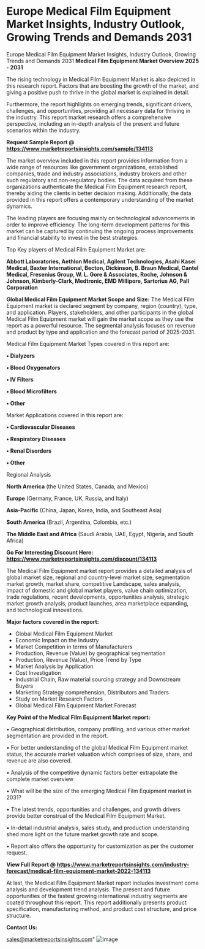 # Europe Medical Film Equipment Market Insights, Industry Outlook, Growing Trends and Demands 2031
Europe Medical Film Equipment Market Insights, Industry Outlook, Growing Trends and Demands 2031
<Strong> Medical Film Equipment Market Overview 2025 - 2031</strong>

The rising technology in Medical Film Equipment Market is also depicted in this research report. Factors that are boosting the growth of the market, and giving a positive push to thrive in the global market is explained in detail.

Furthermore, the report highlights on emerging trends, significant drivers, challenges, and opportunities, providing all necessary data for thriving in the industry. This report market research offers a comprehensive perspective, including an in-depth analysis of the present and future scenarios within the industry.

<strong>Request Sample Report @ <a href=https://www.marketreportsinsights.com/sample/134113>https://www.marketreportsinsights.com/sample/134113</a></strong>

The market overview included in this report provides information from a wide range of resources like government organizations, established companies, trade and industry associations, industry brokers and other such regulatory and non-regulatory bodies. The data acquired from these organizations authenticate the Medical Film Equipment research report, thereby aiding the clients in better decision making. Additionally, the data provided in this report offers a contemporary understanding of the market dynamics.

The leading players are focusing mainly on technological advancements in order to improve efficiency. The long-term development patterns for this market can be captured by continuing the ongoing process improvements and financial stability to invest in the best strategies.

Top Key players of Medical Film Equipment Market are:

<strong>Abbott Laboratories, Aethlon Medical, Agilent Technologies, Asahi Kasei Medical, Baxter International, Becton, Dickinson, B. Braun Medical, Cantel Medical, Fresenius Group, W. L. Gore & Associates, Roche, Johnson & Johnson, Kimberly-Clark, Medtronic, EMD Millipore, Sartorius AG, Pall Corporation</strong>

<strong><b>Global Medical Film Equipment Market Scope and Size:</b></strong>
The Medical Film Equipment market is declared segment by company, region (country), type, and application. Players, stakeholders, and other participants in the global Medical Film Equipment market will gain the market scope as they use the report as a powerful resource. The segmental analysis focuses on revenue and product by type and application and the forecast period of 2025-2031.

Medical Film Equipment Market Types covered in this report are:

<strong>• Dialyzers

• Blood Oxygenators

• IV Filters

• Blood Microfilters

• Other</strong>

Market Applications covered in this report are:

<strong>• Cardiovascular Diseases

• Respiratory Diseases

• Renal Disorders

• Other</strong> 

Regional Analysis

<strong>North America</strong> (the United States, Canada, and Mexico)

<strong>Europe</strong> (Germany, France, UK, Russia, and Italy)

<strong>Asia-Pacific</strong> (China, Japan, Korea, India, and Southeast Asia)

<strong>South America</strong> (Brazil, Argentina, Colombia, etc.)

<strong>The Middle East and Africa</strong> (Saudi Arabia, UAE, Egypt, Nigeria, and South Africa)

<strong>Go For Interesting Discount Here: <a href=https://www.marketreportsinsights.com/discount/134113>https://www.marketreportsinsights.com/discount/134113</a></strong>

The Medical Film Equipment market report provides a detailed analysis of global market size, regional and country-level market size, segmentation market growth, market share, competitive Landscape, sales analysis, impact of domestic and global market players, value chain optimization, trade regulations, recent developments, opportunities analysis, strategic market growth analysis, product launches, area marketplace expanding, and technological innovations.

<strong><b>Major factors covered in the report:</b></strong>
<ul>
  <li>Global Medical Film Equipment Market </li>
  <li>Economic Impact on the Industry</li>
  <li>Market Competition in terms of Manufacturers</li>
  <li>Production, Revenue (Value) by geographical segmentation</li>
  <li>Production, Revenue (Value), Price Trend by Type</li>
  <li>Market Analysis by Application</li>
  <li>Cost Investigation</li>
  <li>Industrial Chain, Raw material sourcing strategy and Downstream Buyers</li>
  <li>Marketing Strategy comprehension, Distributors and Traders</li>
  <li>Study on Market Research Factors</li>
  <li>Global Medical Film Equipment Market Forecast</li>
</ul>

<strong><b>Key Point of the Medical Film Equipment Market report:</b></strong>

• Geographical distribution, company profiling, and various other market segmentation are provided in the report.

• For better understanding of the global Medical Film Equipment market status, the accurate market valuation which comprises of size, share, and revenue are also covered.

• Analysis of the competitive dynamic factors better extrapolate the complete market overview

• What will be the size of the emerging Medical Film Equipment market in 2031?

• The latest trends, opportunities and challenges, and growth drivers provide better construal of the Medical Film Equipment Market.

• In-detail industrial analysis, sales study, and production understanding shed more light on the future market growth rate and scope.

• Report also offers the opportunity for customization as per the customer request.

<strong><b>View Full Report @ <a href=https://www.marketreportsinsights.com/industry-forecast/medical-film-equipment-market-2022-134113>https://www.marketreportsinsights.com/industry-forecast/medical-film-equipment-market-2022-134113</a></b></strong>


At last, the Medical Film Equipment Market report includes investment come analysis and development trend analysis. The present and future opportunities of the fastest growing international industry segments are coated throughout this report. This report additionally presents product specification, manufacturing method, and product cost structure, and price structure.

<strong>Contact Us:</strong>

sales@marketreportsinsights.com"
![image](https://github.com/user-attachments/assets/00f670a1-75a9-416b-885d-00b4b730f2f7)
